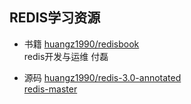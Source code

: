
## REDIS学习资源
* 书籍
[huangz1990/redisbook](https://github.com/huangz1990/redisbook)  
redis开发与运维 付磊  

* 源码
[huangz1990/redis-3.0-annotated](https://github.com/huangz1990/redis-3.0-annotated)  
[redis-master](https://github.com/redis/redis)